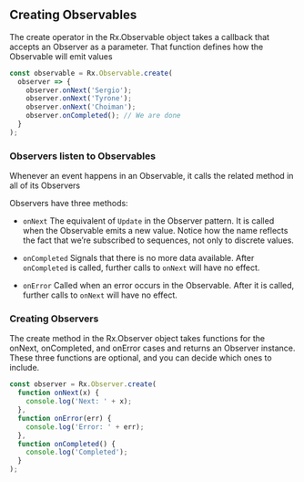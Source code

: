 ## Creating Observables

 The create operator in the Rx.Observable object takes a callback that accepts an Observer as a parameter. That function defines how the Observable will emit values

```javascript
const observable = Rx.Observable.create(
  observer => {
    observer.onNext('Sergio');
    observer.onNext('Tyrone');
    observer.onNext('Choiman');
    observer.onCompleted(); // We are done
  }
);
```

### Observers listen to Observables

Whenever an event happens in an Observable, it calls the related method in all of its Observers

Observers have three methods:

* `onNext` The equivalent of `Update` in the Observer pattern. It is called when the Observable emits a new value. Notice how the name reflects the fact that we’re subscribed to sequences, not only to discrete values.

* `onCompleted` Signals that there is no more data available. After `onCompleted` is called, further calls to `onNext` will have no effect.

* `onError` Called when an error occurs in the Observable. After it is called, further calls to `onNext` will have no effect.

### Creating Observers

The create method in the Rx.Observer object takes functions for the onNext, onCompleted, and onError cases and returns an Observer instance. These three functions are optional, and you can decide which ones to include.

```javascript
const observer = Rx.Observer.create(
  function onNext(x) {
    console.log('Next: ' + x);
  }, 
  function onError(err) {
    console.log('Error: ' + err);
  }, 
  function onCompleted() {
    console.log('Completed');
  }
);
```